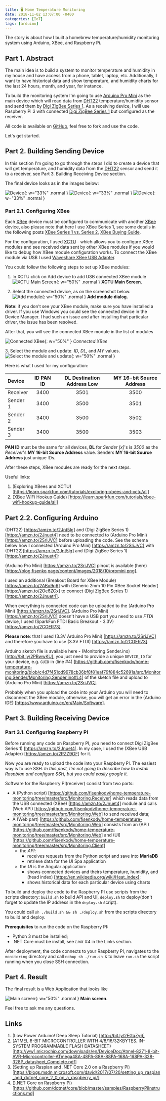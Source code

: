 ```yaml
---
title: 🖥 Home Temperature Monitoring
date: 2018-11-02 13:07:00 -0400
categories: [IoT]
tags: [arduino]
---
```


The story is about how I built a homebrew temperature/humidity monitoring system using Arduino, XBee, and Raspberry Pi.

## Part 1. Abstract

The main idea is to build a system to monitor temperature and humidity in my house and have access from a phone, tablet, laptop, etc. Additionally, I want to have historical data and show temperature, and humidity charts for the last 24 hours, month, and year, for instance.

To build the monitoring system I'm going to use [Arduino Pro Mini](https://amzn.to/2SriJVC) as the main device which will read data from [DHT22](https://amzn.to/2Jnt5lg) temperature/humidity sensor and send them by [Digi ZigBee Series 1](https://amzn.to/2Jnuet4). As a receiving device, I will use Raspberry PI 3 with connected [Digi ZigBee Series 1](https://amzn.to/2Jnuet4) but configured as the receiver.

All code is available on [GitHub](https://github.com/fisenkodv/home-temperature-monitoring), feel free to fork and use the code.

Let's get started.

## Part 2. Building Sending Device

In this section I'm going to go through the steps I did to create a device that will get temperature, and humidity data from the [DHT22](https://amzn.to/2Jnt5lg) sensor and send it to a receiver, see Part 3. Building Receiving Device section.

The final device looks as in the images below:

![Device](/assets/img/blog/home-temperature-monitoring/IMG_2652.JPG){: w="33%" .normal }
![Device](/assets/img/blog/home-temperature-monitoring/IMG_2649.JPG){: w="33%" .normal }
![Device](/assets/img/blog/home-temperature-monitoring/IMG_2651.JPG){: w="33%" .normal }

### Part 2.1. Configuring XBee

Each [XBee](https://amzn.to/2Jnuet4) device must be configured to communicate with another [XBee](https://amzn.to/2Jnuet4) device, also please note that here I use XBee Series 1, see some details in the following posts [XBee Series 1 vs. Series 2](http://icircuit.net/xbee-series-1-vs-series-2/289), [XBee Buying Guide](https://www.sparkfun.com/pages/xbee_guide).

For the configuration, I used [XCTU](https://www.digi.com/products/xbee-rf-solutions/xctu-software/xctu) - which allows you to configure XBee modules and see received data sent by other XBee modules if you would like to debug how XBee module configuration works. To connect the XBee module via USB I used [Waveshare XBee USB Adapter](https://amzn.to/2PZZ9OF).

You could follow the following steps to set up XBee modules:

1. In XCTU click on Add device to add USB connected XBee module
   ![XCTU Main Screen](/assets/img/blog/home-temperature-monitoring/Capture.PNG){: w="50%" .normal }
   **XCTU Main Screen.**

2. Select the connected device, as on the screenshot below.
   ![Add module](/assets/img/blog/home-temperature-monitoring/Capture1.PNG){: w="50%" .normal }
   **Add module dialog.**

**Note**: if you don't see your XBee module, make sure you have installed a driver.
If you use Windows you could see the connected device in the Device Manager. I
had such an issue and after installing that particular driver, the issue has
been resolved.

After that, you will see the connected XBee module in the list of modules

![Connected XBee](/assets/img/blog/home-temperature-monitoring/Capture2.PNG){: w="50%" }
_Connected XBee_

3. Select the module and update: _ID_, _DL_, and _MY_ values.
![Select the module and update](/assets/img/blog/home-temperature-monitoring/Capture3-1.PNG){: w="50%" .normal }

Here is what I used for my configuration:

| Device   | **ID** PAN ID | **DL** Destination Address Low | **MY** 16-bit Source Address |
| :------- | :-----------: | :----------------------------: | :--------------------------: |
| Receiver |     3400      |              3501              |             3500             |
| Sender 1 |     3400      |              3500              |             3501             |
| Sender 2 |     3400      |              3500              |             3502             |
| Sender 3 |     3400      |              3500              |             3503             |

**PAN ID** must be the same for all devices, **DL** for _Sender [x]_'s is _3500_ as the
_Receiver_'s **MY 16-bit Source Address** value. Senders **MY 16-bit Source Address** just
unique IDs.

After these steps, XBee modules are ready for the next steps.

Useful links:

1. (Exploring XBees and XCTU) [https://learn.sparkfun.com/tutorials/exploring-xbees-and-xctu/all]
2. (XBee WiFi Hookup Guide) [https://learn.sparkfun.com/tutorials/xbee-wifi-hookup-guide/all]

## Part 2.2. Configuring Arduino

(DHT22) [https://amzn.to/2Jnt5lg] and (Digi ZigBee Series 1) [https://amzn.to/2Jnuet4] need to be connected to (Arduino Pro Mini) [https://amzn.to/2SriJVC] before uploading the code. See the schema below how I connected (Arduino Pro Mini) [https://amzn.to/2SriJVC] with (DHT22)[https://amzn.to/2Jnt5lg] and (Digi ZigBee Series 1) [https://amzn.to/2Jnuet4]:

(Arduino Pro Mini) [https://amzn.to/2SriJVC] pinout is available (here) [https://blog.fisenko.page/content/images/2018/10/promini.png].

I used an additional (Breakout Board for XBee Module) [https://amzn.to/2ABo9q6] with (Generic 2mm 10 Pin XBee Socket Header) [https://amzn.to/2Oe6ZCx] to connect (Digi ZigBee Series 1) [https://amzn.to/2Jnuet4].

When everything is connected code can be uploaded to the (Arduino Pro Mini) [https://amzn.to/2SriJVC]. (Arduino Pro Mini) [https://amzn.to/2SriJVC] doesn't have a USB port you need to use _FTDI_ device, I used (SparkFun FTDI Basic Breakout - 3.3V) [https://amzn.to/2COER73].

**Please note**: that I used (3.3V Arduino Pro Mini) [https://amzn.to/2SriJVC] and therefore you have to use (3.3V FTDI) [https://amzn.to/2COER73].

Arduino sketch file is available here - (Monitoring.Sender.ino) [http://bit.ly/2PBwwKU], you just need to provide a unique `DEVICE_ID` for your device, e.g. `GUID` in (line #4) [https://github.com/fisenkodv/home-temperature-monitoring/blob/c4d7f451cd9978cb36bf8f81eaf79f884c52691a/src/Monitoring.Sender/Monitoring.Sender.ino#L4] of the sketch file and upload to (Arduino Pro Mini) [https://amzn.to/2SriJVC].

Probably when you upload the code into your Arduino you will need to disconnect the XBee module, otherwise, you will get an error in the (Arduino IDE) [https://www.arduino.cc/en/Main/Software].

## Part 3. Building Receiving Device

### Part 3.1. Configuring Raspberry PI

Before running any code on Raspberry PI, you need to connect Digi ZigBee Series 1) [https://amzn.to/2Jnuet4]. In my case, I used the (XBee USB Adapter) [https://amzn.to/2PZZ9OF] for it.

Now you are ready to upload the code into your Raspberry PI. The easiest way is to use SSH. _In this post, I'm not going to describe how to install Raspbian and configure SSH, but you could easily google it._

Software for the Raspberry PI(receiver) consist from two parts:

- A (Python script) [https://github.com/fisenkodv/home-temperature-monitoring/tree/master/src/Monitoring.Receiver]
  which reads data from the USB connected (XBee) [https://amzn.to/2Jnuet4] module and calls (Web API) [https://github.com/fisenkodv/home-temperature-monitoring/tree/master/src/Monitoring.Web] to send received data;
- A (Web part) [https://github.com/fisenkodv/home-temperature-monitoring/tree/master/src/Monitoring.Web] consists from an (API) [https://github.com/fisenkodv/home-temperature-monitoring/tree/master/src/Monitoring.Web] and (UI) [https://github.com/fisenkodv/home-temperature-monitoring/tree/master/src/Monitoring.Client]
  - the _API_:
    - receives requests from the Python script and save into **MariaDB**
    - retrieve data for the UI Spa application
  - the _UI_ is the Angular application:
    - shows connected devices and theirs temperature, humidity, and (head index) [https://en.wikipedia.org/wiki/Heat_index];
    - shows historical data for each particular device using charts

To build and deploy the code to the Raspberry PI use scripts from the scripts directory: `build.sh` to build API and UI, `deploy.sh` to deploy(don't forget to update the IP address in the `deploy.sh` script).

You could call `sh ./build.sh && sh ./deploy.sh` from the scripts directory to build and deploy.

**Prerequisites** to run the code on the Raspberry PI:

- Python 3 must be installed;
- .NET Core must be install, see _Link #4_ in the Links section.

After deployment, the code connects to your Raspberry PI, navigates to the `monitoring` directory and call `nohup sh ./run.sh &` to leave `run.sh` the script running when you close SSH connection.

## Part 4. Result

The final result is a Web Application that looks like

![Main screen](/assets/img/blog/home-temperature-monitoring/main_screen.png){: w="50%" .normal }
**Main screen.**

Feel free to ask me any questions.

## Links

1. (Low Power Arduino! Deep Sleep Tutorial) [http://bit.ly/2EGqZy6]
2. (ATMEL 8-BIT MICROCONTROLLER WITH 4/8/16/32KBYTES. IN-SYSTEM PROGRAMMABLE FLASH DATASHEET) [http://ww1.microchip.com/downloads/en/DeviceDoc/Atmel-8271-8-bit-AVR-Microcontroller-ATmega48A-48PA-88A-88PA-168A-168PA-328-328P_datasheet_Complete.pdf]
3. (Setting up Raspian and .NET Core 2.0 on a Raspberry Pi) [https://blogs.msdn.microsoft.com/david/2017/07/20/setting_up_raspian_and_dotnet_core_2_0_on_a_raspberry_pi/]
4. ().NET Core on Raspberry Pi) [https://github.com/dotnet/core/blob/master/samples/RaspberryPiInstructions.md]
